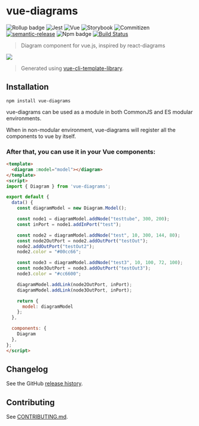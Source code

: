 # vue-diagrams

![Rollup badge](https://img.shields.io/badge/Rollup-^0.53.3-ff69b4.svg)
![Jest](https://img.shields.io/badge/Jest-^22.0.4-blue.svg)
![Vue](https://img.shields.io/badge/Vue-^2.5.13-brightgreen.svg)
![Storybook](https://img.shields.io/badge/Storybook-^3.3.3-ff70a3.svg)
![Commitizen](https://img.shields.io/badge/Commitizen-enabled-brightgreen.svg)
[![semantic-release](https://img.shields.io/badge/%20%20%F0%9F%93%A6%F0%9F%9A%80-semantic--release-e10079.svg)](https://github.com/semantic-release/semantic-release)
![Npm badge](https://img.shields.io/npm/v/vue-diagrams.svg)
[![Build Status](https://travis-ci.org/gwenaelp/vue-diagrams.svg?branch=master)](https://travis-ci.org/gwenaelp/vue-diagrams)

> Diagram component for vue.js, inspired by react-diagrams

![](./images/example1.png)

> Generated using [vue-cli-template-library](https://github.com/julon/vue-cli-template-library).

## Installation
```
npm install vue-diagrams
```
vue-diagrams can be used as a module in both CommonJS and ES modular environments.

When in non-modular environment, vue-diagrams will register all the components to vue by itself.</p>

### After that, you can use it in your Vue components:

```html
<template>
  <diagram :model="model"></diagram>
</template>
<script>
import { Diagram } from 'vue-diagrams';

export default {
  data() {
    const diagramModel = new Diagram.Model();

    const node1 = diagramModel.addNode("testtube", 300, 200);
    const inPort = node1.addInPort("test");

    const node2 = diagramModel.addNode("test", 10, 300, 144, 80);
    const node2OutPort = node2.addOutPort("testOut");
    node2.addOutPort("testOut2");
    node2.color = "#00cc66";

    const node3 = diagramModel.addNode("test3", 10, 100, 72, 100);
    const node3OutPort = node3.addOutPort("testOut3");
    node3.color = "#cc6600";

    diagramModel.addLink(node2OutPort, inPort);
    diagramModel.addLink(node3OutPort, inPort);

    return {
      model: diagramModel
    };
  },

  components: {
    Diagram
  },
};
</script>
```

## Changelog

See the GitHub [release history](https://github.com/gwenaelp/vue-diagrams/releases).

## Contributing

See [CONTRIBUTING.md](.github/CONTRIBUTING.md).
